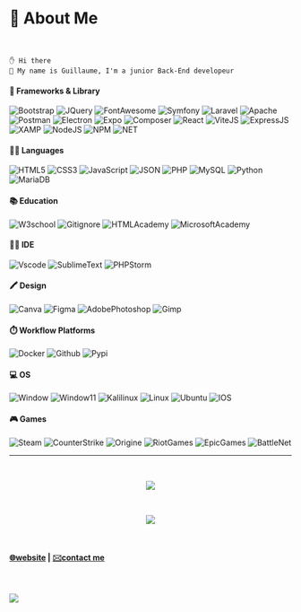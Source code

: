 # 💫 About Me

<br/>

```
✋ Hi there
🙋 My name is Guillaume, I'm a junior Back-End developeur
```

<!--<br/>-->

<!--<div align=center>-->


#### 🚀 Frameworks & Library
![Bootstrap](https://img.shields.io/badge/bootstrap-%23563D7C.svg?style=for-the-badge&logo=bootstrap&logoColor=white)
![JQuery](https://camo.githubusercontent.com/15b7da9c5e50455ef7c50a5d642afad7ab8d752e575010116727c3865beb026d/68747470733a2f2f696d672e736869656c64732e696f2f62616467652f6a51756572792d3037363941443f7374796c653d666f722d7468652d6261646765266c6f676f3d6a7175657279266c6f676f436f6c6f723d7768697465)
![FontAwesome](https://camo.githubusercontent.com/1f28595bdb8ca88c33d47299e9b7f977509bce374a69e1a05e55dd9c41cabd34/68747470733a2f2f696d672e736869656c64732e696f2f62616467652f466f6e745f417765736f6d652d3333394146303f7374796c653d666f722d7468652d6261646765266c6f676f3d666f6e74617765736f6d65266c6f676f436f6c6f723d7768697465)
![Symfony](https://img.shields.io/badge/symfony-%23000000.svg?style=for-the-badge&logo=symfony&logoColor=white)
![Laravel](https://camo.githubusercontent.com/316ccceb2c875497ee2197622c2040a241b8afe4ff78ab7cc0161ee2a644b8a3/68747470733a2f2f696d672e736869656c64732e696f2f62616467652f4c61726176656c2d4646324432303f7374796c653d666f722d7468652d6261646765266c6f676f3d6c61726176656c266c6f676f436f6c6f723d7768697465)
![Apache](https://img.shields.io/badge/apache-%23D42029.svg?style=for-the-badge&logo=apache&logoColor=white)
![Postman](https://img.shields.io/badge/Postman-FF6C37?style=for-the-badge&logo=postman&logoColor=white)
![Electron](https://camo.githubusercontent.com/a2644ec12920fb2ed2639b63036bf15f541b48fd89e753f6dfcd1e6b0b2001e5/68747470733a2f2f696d672e736869656c64732e696f2f62616467652f456c656374726f6e2d3242324533413f7374796c653d666f722d7468652d6261646765266c6f676f3d656c656374726f6e266c6f676f436f6c6f723d394645414639)
![Expo](https://camo.githubusercontent.com/d2c041c2ec88b418917d45baa64070001b68c814fb67d13d6688499e5d194908/68747470733a2f2f696d672e736869656c64732e696f2f62616467652f4578706f2d3142314632333f7374796c653d666f722d7468652d6261646765266c6f676f3d6578706f266c6f676f436f6c6f723d464646464646)
![Composer](https://camo.githubusercontent.com/23019f8e46e8f4ba2eaa7f1bda06aea47fdcc0039586135553986beb6ac3460f/68747470733a2f2f696d672e736869656c64732e696f2f62616467652f436f6d706f7365722d3838353633303f7374796c653d666f722d7468652d6261646765266c6f676f3d436f6d706f736572266c6f676f436f6c6f723d7768697465)
![React](https://camo.githubusercontent.com/268ac512e333b69600eb9773a8f80b7a251f4d6149642a50a551d4798183d621/68747470733a2f2f696d672e736869656c64732e696f2f62616467652f52656163742d3230323332413f7374796c653d666f722d7468652d6261646765266c6f676f3d7265616374266c6f676f436f6c6f723d363144414642)
![ViteJS](https://camo.githubusercontent.com/c1ee3046774b3a0f6165dbe7f4e8a323f583f21e48d60a4dba8edb49fc2463bc/68747470733a2f2f696d672e736869656c64732e696f2f62616467652f566974652d4237334246453f7374796c653d666f722d7468652d6261646765266c6f676f3d76697465266c6f676f436f6c6f723d464644363245)
![ExpressJS](https://camo.githubusercontent.com/84e40cc1b235376f4c7442551fecc84e99bbb6736ef470f7d8e7f9655393e2e1/68747470733a2f2f696d672e736869656c64732e696f2f62616467652f457870726573732532306a732d3030303030303f7374796c653d666f722d7468652d6261646765266c6f676f3d65787072657373266c6f676f436f6c6f723d7768697465)
![XAMP](https://camo.githubusercontent.com/5b6693c47f0608f74c688ffdeb12b52aee69b1bec66020ed8fd7aa729545601b/68747470733a2f2f696d672e736869656c64732e696f2f62616467652f58616d70702d4633373632333f7374796c653d666f722d7468652d6261646765266c6f676f3d78616d7070266c6f676f436f6c6f723d7768697465)
![NodeJS](https://camo.githubusercontent.com/0fad77ddd85292b8800107c5a51df2f64ff5126a0fe6dfa1eb7d4977032918e2/68747470733a2f2f696d672e736869656c64732e696f2f62616467652f4e6f64652532306a732d3333393933333f7374796c653d666f722d7468652d6261646765266c6f676f3d6e6f6465646f746a73266c6f676f436f6c6f723d7768697465)
![NPM](https://camo.githubusercontent.com/55037e0ff8e2c9df84ad631c3d0443a7316776ede7459a5872ccb336d7df2781/68747470733a2f2f696d672e736869656c64732e696f2f62616467652f6e706d2d4342333833373f7374796c653d666f722d7468652d6261646765266c6f676f3d6e706d266c6f676f436f6c6f723d7768697465)
![NET](https://camo.githubusercontent.com/adfd8188c10cefc9545f6582f980e80953d0f57a559c4b5e2214a956a7b08489/68747470733a2f2f696d672e736869656c64732e696f2f62616467652f2e4e45542d3531324244343f7374796c653d666f722d7468652d6261646765266c6f676f3d646f746e6574266c6f676f436f6c6f723d7768697465)

#### 👩‍💻 Languages 
![HTML5](https://img.shields.io/badge/html5-%23E34F26.svg?style=for-the-badge&logo=html5&logoColor=white)
![CSS3](https://camo.githubusercontent.com/3a0f693cfa032ea4404e8e02d485599bd0d192282b921026e89d271aaa3d7565/68747470733a2f2f696d672e736869656c64732e696f2f62616467652f435353332d3135373242363f7374796c653d666f722d7468652d6261646765266c6f676f3d63737333266c6f676f436f6c6f723d7768697465)
![JavaScript](https://camo.githubusercontent.com/93c855ae825c1757f3426f05a05f4949d3b786c5b22d0edb53143a9e8f8499f6/68747470733a2f2f696d672e736869656c64732e696f2f62616467652f4a6176615363726970742d3332333333303f7374796c653d666f722d7468652d6261646765266c6f676f3d6a617661736372697074266c6f676f436f6c6f723d463744463145)
![JSON](https://camo.githubusercontent.com/e0fe31b4bf5a7cffb35f18ee50fcdbe1f61bde74f893781502ba2bf708f270f6/68747470733a2f2f696d672e736869656c64732e696f2f62616467652f6a736f6e2d3545354335433f7374796c653d666f722d7468652d6261646765266c6f676f3d6a736f6e266c6f676f436f6c6f723d7768697465)
![PHP](https://img.shields.io/badge/php-%23777BB4.svg?style=for-the-badge&logo=php&logoColor=white)
![MySQL](https://img.shields.io/badge/mysql-%2300f.svg?style=for-the-badge&logo=mysql&logoColor=white)
![Python](https://camo.githubusercontent.com/a00abd8cea4105fa1cad91f7235d11206b492f51afeb9b23a25d04e8f36935e3/68747470733a2f2f696d672e736869656c64732e696f2f62616467652f507974686f6e2d4646443433423f7374796c653d666f722d7468652d6261646765266c6f676f3d707974686f6e266c6f676f436f6c6f723d626c7565)
![MariaDB](https://img.shields.io/badge/MariaDB-003545?style=for-the-badge&logo=mariadb&logoColor=white)

#### 📚 Education
![W3school](https://camo.githubusercontent.com/4e1243444cfe573b839a1a8acc9d2131c13ce2eb06a23d27f0b0e3cb54268e48/68747470733a2f2f696d672e736869656c64732e696f2f62616467652f57335363686f6f6c732d3034414136443f7374796c653d666f722d7468652d6261646765266c6f676f3d57335363686f6f6c73266c6f676f436f6c6f723d7768697465)
![Gitignore](https://camo.githubusercontent.com/dd8bb7f93a66c4740aaf6ed76f76be22c770b6b24a25d7e3db1d84eeb05f9b6e/68747470733a2f2f696d672e736869656c64732e696f2f62616467652f67697469676e6f7265253230696f2d3230344543463f7374796c653d666f722d7468652d6261646765266c6f676f3d67697469676e6f7265646f74696f266c6f676f436f6c6f723d7768697465)
![HTMLAcademy](https://camo.githubusercontent.com/5a02d38ac4cbd0129a2dd28eebfd3e926fbc19c46c64798df4bc7bceca868e75/68747470733a2f2f696d672e736869656c64732e696f2f62616467652f48544d4c25323041636164656d792d3330323638333f7374796c653d666f722d7468652d6261646765266c6f676f3d48544d4c25323041636164656d79266c6f676f436f6c6f723d7768697465)
![MicrosoftAcademy](https://camo.githubusercontent.com/1ea9b80a9600408d723e20c4f1c9a7e9c8be541037b66a682ecc0fdc065283a3/68747470733a2f2f696d672e736869656c64732e696f2f62616467652f4d6963726f736f667425323041636164656d69632d3244394644393f7374796c653d666f722d7468652d6261646765266c6f676f3d4d6963726f736f667425323041636164656d6963266c6f676f436f6c6f723d7768697465)

#### 👩‍💻 IDE 
![Vscode](https://camo.githubusercontent.com/42ada9cc774b9d2b4cf35691820a881d70657ae42c3a074f00c7e9add6352361/68747470733a2f2f696d672e736869656c64732e696f2f62616467652f56697375616c5f53747564696f5f436f64652d3030373844343f7374796c653d666f722d7468652d6261646765266c6f676f3d76697375616c25323073747564696f253230636f6465266c6f676f436f6c6f723d7768697465)
![SublimeText](https://camo.githubusercontent.com/3cc20b905b09f53e6ecdb3f7f519007e18cce158aad7ebe113bbfcd68526bde7/68747470733a2f2f696d672e736869656c64732e696f2f62616467652f7375626c696d655f746578742d2532333537353735372e7376673f267374796c653d666f722d7468652d6261646765266c6f676f3d7375626c696d652d74657874266c6f676f436f6c6f723d696d706f7274616e74)
![PHPStorm](https://camo.githubusercontent.com/68d68962e0e34db35c06cb4f9c8801d31e71d32b6831968ae8b21c30c0c41608/687474703a2f2f696d672e736869656c64732e696f2f62616467652f2d50485053746f726d2d3138313731373f7374796c653d666f722d7468652d6261646765266c6f676f3d70687073746f726d266c6f676f436f6c6f723d7768697465)

#### 🖍 Design
![Canva](https://camo.githubusercontent.com/dbbdeebb2a1da0d8867448473dd103127adac6dc4b996830f8e7555f538de171/68747470733a2f2f696d672e736869656c64732e696f2f62616467652f43616e76612d2532333030433443432e7376673f267374796c653d666f722d7468652d6261646765266c6f676f3d43616e7661266c6f676f436f6c6f723d7768697465)
![Figma](https://camo.githubusercontent.com/4a1038affbb2653ec140936555b3714ddc322526be8567b489e8423a795dea18/68747470733a2f2f696d672e736869656c64732e696f2f62616467652f4669676d612d4632344531453f7374796c653d666f722d7468652d6261646765266c6f676f3d6669676d61266c6f676f436f6c6f723d7768697465)
![AdobePhotoshop](https://camo.githubusercontent.com/fceb87783f8368321f404247f93dcf39d5a11a8a4a058842252a569968de5b45/68747470733a2f2f696d672e736869656c64732e696f2f62616467652f41646f626525323050686f746f73686f702d3331413846463f7374796c653d666f722d7468652d6261646765266c6f676f3d41646f626525323050686f746f73686f70266c6f676f436f6c6f723d626c61636b)
![Gimp](https://camo.githubusercontent.com/f522d49dfbd9c5dd3b5a495b13ec8359298eb598a1175478a5a848275b9b9cae/68747470733a2f2f696d672e736869656c64732e696f2f62616467652f67696d702d3543353534333f7374796c653d666f722d7468652d6261646765266c6f676f3d67696d70266c6f676f436f6c6f723d7768697465)


#### ⏱️ Workflow Platforms
![Docker](https://img.shields.io/badge/docker-%230db7ed.svg?style=for-the-badge&logo=docker&logoColor=white)
![Github](https://camo.githubusercontent.com/fbc3df79ffe1a99e482b154b29262ecbb10d6ee4ed22faa82683aa653d72c4e1/68747470733a2f2f696d672e736869656c64732e696f2f62616467652f4769744875622d3130303030303f7374796c653d666f722d7468652d6261646765266c6f676f3d676974687562266c6f676f436f6c6f723d7768697465)
![Pypi](https://camo.githubusercontent.com/a27f28ea5d54d3f4711a376236b9f4c78116ce5e80228f45c970cf66f196f2e7/68747470733a2f2f696d672e736869656c64732e696f2f62616467652f707970692d3337373541393f7374796c653d666f722d7468652d6261646765266c6f676f3d70797069266c6f676f436f6c6f723d7768697465)


#### 💻 OS
![Window](https://camo.githubusercontent.com/41281b9a32f13ac5b9d41ed9bae12c0de662f948f9bf59fd19df354fe49af146/68747470733a2f2f696d672e736869656c64732e696f2f62616467652f57696e646f77732d3030373844363f7374796c653d666f722d7468652d6261646765266c6f676f3d77696e646f7773266c6f676f436f6c6f723d7768697465)
![Window11](https://camo.githubusercontent.com/3e216ef6dce0992d9ac7402b82794440093eb6c1e7ec2603dde5555950b8dd24/68747470733a2f2f696d672e736869656c64732e696f2f62616467652f57696e646f77735f31312d3030373864343f7374796c653d666f722d7468652d6261646765266c6f676f3d77696e646f77732d3131266c6f676f436f6c6f723d7768697465)
![Kalilinux](https://camo.githubusercontent.com/a0729ab382adb05cbaa5700200f3092bf7726fc4f18e19338ac43ab27025a5c8/68747470733a2f2f696d672e736869656c64732e696f2f62616467652f4b616c695f4c696e75782d3535374339343f7374796c653d666f722d7468652d6261646765266c6f676f3d6b616c692d6c696e7578266c6f676f436f6c6f723d7768697465)
![Linux](https://camo.githubusercontent.com/878e15b4f7576e844856dc60d855ba0587d3d2bc56211fbe69734ebccb13b068/68747470733a2f2f696d672e736869656c64732e696f2f62616467652f4c696e75782d4643433632343f7374796c653d666f722d7468652d6261646765266c6f676f3d6c696e7578266c6f676f436f6c6f723d626c61636b)
![Ubuntu](https://camo.githubusercontent.com/d6de31463470dd4540e7ece7849e6d38d423825f113ea4ae639f4dcfd0392d82/68747470733a2f2f696d672e736869656c64732e696f2f62616467652f5562756e74752d4539353432303f7374796c653d666f722d7468652d6261646765266c6f676f3d7562756e7475266c6f676f436f6c6f723d7768697465)
![IOS](https://camo.githubusercontent.com/aed50ad10015be965f5e23eb27a2c2094d335d3cf8b334014c3676ac5425a013/68747470733a2f2f696d672e736869656c64732e696f2f62616467652f694f532d3030303030303f7374796c653d666f722d7468652d6261646765266c6f676f3d696f73266c6f676f436f6c6f723d7768697465)

#### 🎮 Games 
![Steam](https://camo.githubusercontent.com/8f3f8e12a8ab9620b87997aa946c7c5d876396a81295ea1854305920bb002b50/68747470733a2f2f696d672e736869656c64732e696f2f62616467652f537465616d2d3030303030303f7374796c653d666f722d7468652d6261646765266c6f676f3d737465616d266c6f676f436f6c6f723d7768697465)
![CounterStrike](https://camo.githubusercontent.com/1e17e17f799277f1023a88f70f632d74bf936b5351ab251f9f2ac78ef09ff0ef/68747470733a2f2f696d672e736869656c64732e696f2f62616467652f436f756e7465725f537472696b652d3030303030303f7374796c653d666f722d7468652d6261646765266c6f676f3d636f756e7465722d737472696b65266c6f676f436f6c6f723d7768697465)
![Origine](https://camo.githubusercontent.com/7838d07f4e524d515b8e19b4b943565b855c195f1128af8cff5400333174019b/68747470733a2f2f696d672e736869656c64732e696f2f62616467652f4f726967696e2d4635364332443f7374796c653d666f722d7468652d6261646765266c6f676f3d6f726967696e266c6f676f436f6c6f723d7768697465)
![RiotGames](https://camo.githubusercontent.com/26b3e173cd016a38d79275e0bf250f4bf68e469bb5e3b32d8018b5935bb01fcf/68747470733a2f2f696d672e736869656c64732e696f2f62616467652f52696f745f47616d65732d4433323933363f7374796c653d666f722d7468652d6261646765266c6f676f3d72696f742d67616d6573266c6f676f436f6c6f723d7768697465)
![EpicGames](https://camo.githubusercontent.com/cc214a7f03934125aeeea986ec17f554074c55b15a4f18d8faa01a77ad270330/68747470733a2f2f696d672e736869656c64732e696f2f62616467652f4570696325323047616d65732d3331333133313f7374796c653d666f722d7468652d6261646765266c6f676f3d4570696325323047616d6573266c6f676f436f6c6f723d7768697465)
![BattleNet](https://camo.githubusercontent.com/d255a060788cb9d78e0f531e8751d5c89bcef7af4e3724ccdb57ac7f00676230/68747470733a2f2f696d672e736869656c64732e696f2f62616467652f426174746c652e6e65742d3030303f7374796c653d666f722d7468652d6261646765266c6f676f3d626174746c652e6e6574266c6f676f436f6c6f723d313438454646)


<!--</div>-->

---

<br/>

<div align=center>
    
![](https://github-readme-streak-stats.herokuapp.com/?user=Gwigzz&theme=dark&hide_border=true) 

</div>

<br/>

<div align=center>
    
![](https://github-readme-stats.vercel.app/api/top-langs/?username=Gwigzz&langs_count=20&theme=dark&hide_border=true&layout=compact)

</div>

<br/>



<!DOCTYPE html>
<html>
<head>
    <meta charset="UTF-8" />
</head>
  
  <body>
      <h4>
          <a href="https://guillaumerigourd.fr" target="_blank">🌐website</a> | <a href="https://guillaumerigourd.fr#contact" target="_blank">🖂contact me</a>
      </h4>
  </body>
  
</html>

<br />

<!--<div align="center">-->
<!--[![website](https://img.shields.io/badge/website-000000?style=for-the-badge&logo=About.me&logoColor=white)](https://guillaumerigourd.fr)-->

[![](https://visitcount.itsvg.in/api?id=Gwigzz&label=Profile%20Views&color=0&icon=0&pretty=false)](https://visitcount.itsvg.in)

<!--</div>-->



